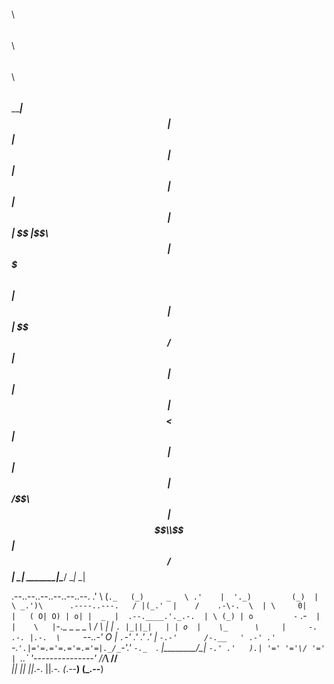 $$$$$$$$\ $$\      $$\   $$\ $$\   $$\ 
$$  _____|$$ |     $$ |  $$ |$$ |  $$ |
$$ |      $$ |     $$ |  $$ |\$$\ $$  |
$$$$$\    $$ |     $$ |  $$ | \$$$$  / 
$$  __|   $$ |     $$ |  $$ | $$  $$<  
$$ |      $$ |     $$ |  $$ |$$  /\$$\ 
$$ |      $$$$$$$$\\$$$$$$  |$$ /  $$ |
\__|      \________|\______/ \__|  \__|
                                       
                                       
                                       
                                       
   .--..--..--..--..--..--.
    .' \  (`._   (_)     _   \
  .'    |  '._)         (_)  |
  \ _.')\      .----..---.   /
  |(_.'  |    /    .-\-.  \  |
  \     0|    |   ( O| O) | o|
   |  _  |  .--.____.'._.-.  |
   \ (_) | o         -` .-`  |
    |    \   |`-._ _ _ _ _\ /
    \    |   |  `. |_||_|   |
    | o  |    \_      \     |     -.   .-.
    |.-.  \     `--..-'   O |     `.`-' .'
  _.'  .' |     `-.-'      /-.__   ' .-'
.' `-.` '.|='=.='=.='=.='=|._/_ `-'.'
`-._  `.  |________/\_____|    `-.'
   .'   ).| '=' '='\/ '=' |
   `._.`  '---------------'
           //___\   //___\
             ||       ||
             ||_.-.   ||_.-.
            (_.--__) (_.--__)
